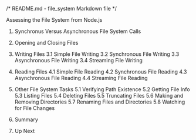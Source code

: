/* README.md - file_system Markdown file */

Assessing the File System from Node.js
 
1. Synchronus Versus Asynchronous File System Calls
	
2. Opening and Closing Files

3. Writing Files
	3.1 Simple File Writing
	3.2 Synchronous File Writing
	3.3 Asynchronous File Writing
	3.4 Streaming File Writing

4. Reading Files
	4.1 Simple File Reading
	4.2 Synchronous File Reading 
	4.3 Asynchronous File Reading
	4.4 Streaming File Reading
	
5. Other File System Tasks
	5.1 Verifying Path Existence
	5.2 Getting File Info
	5.3 Listing Files
	5.4 Deleting Files
	5.5 Truncating Files
	5.6 Making and Removing Directories
	5.7 Renaming Files and Directories
	5.8 Watching for File Changes

6. Summary

7. Up Next
